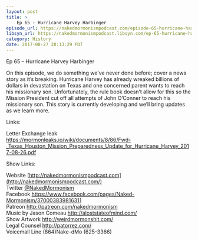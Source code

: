 ```yaml
---
layout: post
title: >
    Ep 65 - Hurricane Harvey Harbinger
episode_url: https://nakedmormonismpodcast.com/episode-65-hurricane-harvey-harbinger/
libsyn_url: https://nakedmormonismpodcast.libsyn.com/ep-65-hurricane-harvey-harbinger
category: History
date: 2017-08-27 20:13:29 PDT
---
```


Ep 65 – Hurricane Harvey Harbinger

On this episode, we do something we’ve never done before; cover a news
story as it’s breaking. Hurricane Harvey has already wreaked billions of
dollars in devastation on Texas and one concerned parent wants to reach
his missionary son. Unfortunately, the rule book doesn’t allow for this
so the Mission President cut off all attempts of John O’Conner to reach
his missionary son. This story is currently developing and we’ll bring
updates as we learn more.

Links:

Letter Exchange leak  
<https://mormonleaks.io/wiki/documents/8/86/Fwd-_Texas_Houston_Mission_Preparedness_Update_for_Hurricane_Harvey_2017-08-26.pdf>

Show Links:

Website [http://nakedmormonismpodcast.com](http://nakedmormonismpodcast.com/)  
Twitter [@NakedMormonism](https://twitter.com/NakedMormonism)  
Facebook <https://www.facebook.com/pages/Naked-Mormonism/370003839816311>  
Patreon <http://patreon.com/nakedmormonism>  
Music by Jason Comeau <http://aloststateofmind.com/>  
Show Artwork <http://weirdmormonshit.com/>  
Legal Counsel <http://patorrez.com/>  
Voicemail Line (864)Nake-dMo (625-3366)
